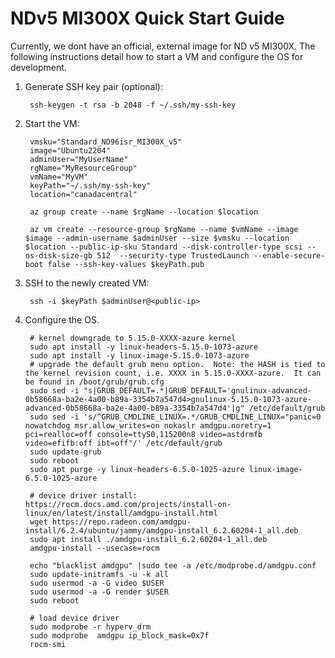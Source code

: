 # NDv5 MI300X Quick Start Guide

Currently, we dont have an official, external image for ND v5 MI300X.  The following instructions detail how to start a VM and configure the OS for development.

1. Generate SSH key pair (optional):

        ssh-keygen -t rsa -b 2048 -f ~/.ssh/my-ssh-key

2. Start the VM:

        vmsku="Standard_ND96isr_MI300X_v5"
        image="Ubuntu2204"
        adminUser="MyUserName"
        rgName="MyResourceGroup"
        vmName="MyVM"
        keyPath="~/.ssh/my-ssh-key"
        location="canadacentral"

        az group create --name $rgName --location $location
        
        az vm create --resource-group $rgName --name $vmName --image $image --admin-username $adminUser --size $vmsku --location $location --public-ip-sku Standard --disk-controller-type scsi --os-disk-size-gb 512  --security-type TrustedLaunch --enable-secure-boot false --ssh-key-values $keyPath.pub

3. SSH to the newly created VM:

        ssh -i $keyPath $adminUser@<public-ip>


4. Configure the OS.

        # kernel downgrade to 5.15.0-XXXX-azure kernel
        sudo apt install -y linux-headers-5.15.0-1073-azure
        sudo apt install -y linux-image-5.15.0-1073-azure
        # upgrade the default grub menu option.  Note: the HASH is tied to the kernel revision count, i.e. XXXX in 5.15.0-XXXX-azure.  It can be found in /boot/grub/grub.cfg
        sudo sed -i "s|GRUB_DEFAULT=.*|GRUB_DEFAULT='gnulinux-advanced-0b58668a-ba2e-4a00-b89a-3354b7a547d4>gnulinux-5.15.0-1073-azure-advanced-0b58668a-ba2e-4a00-b89a-3354b7a547d4'|g" /etc/default/grub
        sudo sed -i 's/^GRUB_CMDLINE_LINUX=.*/GRUB_CMDLINE_LINUX="panic=0 nowatchdog msr.allow_writes=on nokaslr amdgpu.noretry=1 pci=realloc=off console=ttyS0,115200n8 video=astdrmfb video=efifb:off ibt=off"/' /etc/default/grub
        sudo update-grub
        sudo reboot
        sudo apt purge -y linux-headers-6.5.0-1025-azure linux-image-6.5.0-1025-azure
        
        # device driver install: https://rocm.docs.amd.com/projects/install-on-linux/en/latest/install/amdgpu-install.html
        wget https://repo.radeon.com/amdgpu-install/6.2.4/ubuntu/jammy/amdgpu-install_6.2.60204-1_all.deb
        sudo apt install ./amdgpu-install_6.2.60204-1_all.deb
        amdgpu-install --usecase=rocm
        
        echo "blacklist amdgpu" |sudo tee -a /etc/modprobe.d/amdgpu.conf
        sudo update-initramfs -u -k all
        sudo usermod -a -G video $USER
        sudo usermod -a -G render $USER
        sudo reboot
         
        # load device driver
        sudo modprobe -r hyperv_drm
        sudo modprobe  amdgpu ip_block_mask=0x7f
        rocm-smi
